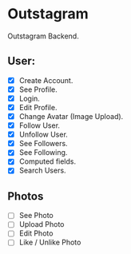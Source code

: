 # Outstagram

Outstagram Backend.

## User:

- [x] Create Account.
- [x] See Profile.
- [x] Login.
- [x] Edit Profile.
- [x] Change Avatar (Image Upload).
- [x] Follow User.
- [x] Unfollow User.
- [x] See Followers.
- [x] See Following.
- [x] Computed fields.
- [x] Search Users.

## Photos

- [ ] See Photo
- [ ] Upload Photo
- [ ] Edit Photo
- [ ] Like / Unlike Photo
